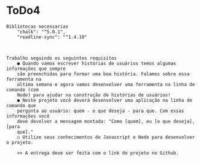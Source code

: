 # ToDo4

    Bibliotecas necessarias
        "chalk": "^5.0.1",
        "readline-sync": "^1.4.10"
    


    Trabalho seguindo os seguintes requisitos
        ● Quando vamos escrever histórias de usuários temos algumas informações que sempre
        são preenchidas para formar uma boa história. Falamos sobre essa ferramenta na
        última semana e agora vamos desenvolver uma ferramenta na linha de comando (com
        Node) para ajudar na construção de histórias de usuários!
        ● Neste projeto você deverá desenvolver uma aplicação na linha de comando que
        pergunta ao usuário: quem - o que deseja - para que. Com essas informações você
        deve devolver a mensagem montada: "Como [quem], eu [o que deseja], [para
        que]."
        ○ Utilize seus conhecimentos de Javascript e Node para desenvolver o projeto.

        >> A entrega deve ser feita com o link do projeto no Github.